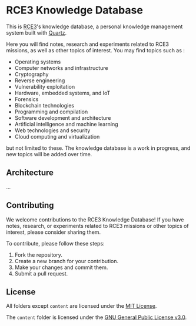 # RCE3 Knowledge Database

This is [RCE3](https://rce3.org)'s knowledge database, a personal knowledge management system built with [Quartz](https://quartz.jzhao.xyz/).

Here you will find notes, research and experiments related to RCE3 missions, as well as other topics of interest. You may find topics such as :

- Operating systems
- Computer networks and infrastructure
- Cryptography
- Reverse engineering
- Vulnerability exploitation
- Hardware, embedded systems, and IoT
- Forensics
- Blockchain technologies
- Programming and compilation
- Software development and architecture
- Artificial intelligence and machine learning
- Web technologies and security
- Cloud computing and virtualization

but not limited to these. The knowledge database is a work in progress, and new topics will be added over time.

## Architecture

...

## Contributing

We welcome contributions to the RCE3 Knowledge Database! If you have notes, research, or experiments related to RCE3 missions or other topics of interest, please consider sharing them.

To contribute, please follow these steps:

1. Fork the repository.
2. Create a new branch for your contribution.
3. Make your changes and commit them.
4. Submit a pull request.

## License

All folders except `content` are licensed under the [MIT License](https://opensource.org/licenses/MIT).

The `content` folder is licensed under the [GNU General Public License v3.0](https://www.gnu.org/licenses/gpl-3.0.en.html).
